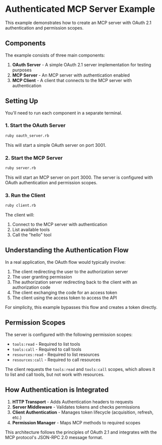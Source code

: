 # Authenticated MCP Server Example

This example demonstrates how to create an MCP server with OAuth 2.1 authentication and permission scopes.

## Components

The example consists of three main components:

1. **OAuth Server** - A simple OAuth 2.1 server implementation for testing purposes
2. **MCP Server** - An MCP server with authentication enabled
3. **MCP Client** - A client that connects to the MCP server with authentication

## Setting Up

You'll need to run each component in a separate terminal.

### 1. Start the OAuth Server

```bash
ruby oauth_server.rb
```

This will start a simple OAuth server on port 3001.

### 2. Start the MCP Server

```bash
ruby server.rb
```

This will start an MCP server on port 3000. The server is configured with OAuth authentication and permission scopes.

### 3. Run the Client

```bash
ruby client.rb
```

The client will:
1. Connect to the MCP server with authentication
2. List available tools
3. Call the "hello" tool

## Understanding the Authentication Flow

In a real application, the OAuth flow would typically involve:

1. The client redirecting the user to the authorization server
2. The user granting permission
3. The authorization server redirecting back to the client with an authorization code
4. The client exchanging the code for an access token
5. The client using the access token to access the API

For simplicity, this example bypasses this flow and creates a token directly. 

## Permission Scopes

The server is configured with the following permission scopes:

- `tools:read` - Required to list tools
- `tools:call` - Required to call tools
- `resources:read` - Required to list resources
- `resources:call` - Required to call resources

The client requests the `tools:read` and `tools:call` scopes, which allows it to list and call tools, but not work with resources.

## How Authentication is Integrated

1. **HTTP Transport** - Adds Authentication headers to requests
2. **Server Middleware** - Validates tokens and checks permissions
3. **Client Authentication** - Manages token lifecycle (acquisition, refresh, etc.)
4. **Permission Manager** - Maps MCP methods to required scopes

This architecture follows the principles of OAuth 2.1 and integrates with the MCP protocol's JSON-RPC 2.0 message format.